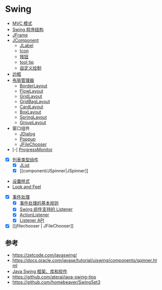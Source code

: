 # Swing

- [MVC 模式](./basic/mvc.md)
- [Swing 程序结构](component/structure.md)
- [JFrame](component/JFrame.md)
- [JComponent](component/JComponent.md)
  - [JLabel](component/JLabel.md)
  - [Icon](./component/Icon.md)
  - [按钮](component/JButton.md)
  - [tool tip](component/tool-tip.md)
  - [自定义绘制](./component/custom_painting.md)
- [边框](component/border.md)
- [布局管理器](layout/_layout.md)
  - [BorderLayout](layout/BorderLayout.md)
  - [FlowLayout](layout/FlowLayout.md)
  - [GridLayout](layout/GridLayout.md)
  - [GridBagLayout](layout/GridBagLayout.md)
  - [CardLayout](layout/CardLayout.md)
  - [BoxLayout](layout/BoxLayout.md)
  - [SpringLayout](layout/SpringLayout.md)
  - [GroupLayout](layout/GroupLayout.md)
- 窗口组件 
  - [JDialog](jdialog.md)
  - [Poppup](popup.md)
  - [JFileChooser](jfilechooser.md)
- [-] [ProgressMonitor](./component/ProgressMonitor.md)
- [x] [列表类型组件](list/list.md)
  - [x] [JList](./list/JList.md)
  - [x] [[component/JSpinner|JSpinner]]
- [设置样式](laf/设置%20laf.md)
- [Look and Feel](lnf.md)
- [x] [事件处理](event/_event.md)
  - [x] [事件处理的基本规则](event/rules.md)
  - [x] [Swing 组件支持的 Listener](event/events_and_components.md)
  - [x] [ActionListener](event/actionListener.md)
  - [x] [Listener API](event/api.md)
- [x] [[jfilechooser | JFileChooser]]

## 参考

- https://zetcode.com/javaswing/
- https://docs.oracle.com/javase/tutorial/uiswing/components/spinner.html
- [Java Swing 框架、库和软件](https://github.com/parubok/awesome-swing)
- https://github.com/aterai/java-swing-tips
- https://github.com/homebeaver/SwingSet3